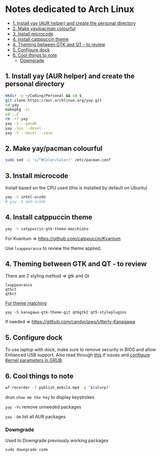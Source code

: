 # Notes dedicated to Arch Linux

<!-- toc -->

- [1. Install yay (AUR helper) and create the personal directory](#1-install-yay-aur-helper-and-create-the-personal-directory)
- [2. Make yay/pacman colourful](#2-make-yaypacman-colourful)
- [3. Install microcode](#3-install-microcode)
- [4. Install catppuccin theme](#4-install-catppuccin-theme)
- [4. Theming between GTK and QT - to review](#4-theming-between-gtk-and-qt---to-review)
- [5. Configure dock](#5-configure-dock)
- [6. Cool things to note](#6-cool-things-to-note)
    * [Downgrade](#downgrade)

<!-- tocstop -->

## 1. Install yay (AUR helper) and create the personal directory

```bash
mkdir -p ~/Coding/Personal && cd $_
git clone https://aur.archlinux.org/yay.git
cd yay
makepkg -si
cd ../
rm -rf yay
yay -Y --gendb
yay -Syu --devel
yay -Y --devel --save
```

## 2. Make yay/pacman colourful

```bash
sudo sed -i 's/^#Color/Color/' /etc/pacman.conf
```

## 3. Install microcode

Install based on the CPU used (this is installed by default on Ubuntu)

```bash
yay -S intel-ucode
# yay -S amd-ucode
```

## 4. Install catppuccin theme

```bash
yay -S catppuccin-gtk-theme-macchiato
```

For Kvantum => <https://github.com/catppuccin/Kvantum>

Use `lxappearance` to review the theme applied.

## 4. Theming between GTK and QT - to review

There are 2 styling method => gtk and Qt

```
lxappearance
qt5ct
qt6ct
```

[For theme matching](https://wiki.archlinux.org/title/Uniform_look_for_Qt_and_GTK_applications#QGtkStyle)

```
yay -S kanagawa-gtk-theme-git qt6gtk2 qt5-styleplugins
```

If needed => <https://github.com/candyclaws/Utterly-Kanagawa>

## 5. Configure dock

To use laptop with dock, make sure to remove security in BIOS and allow Enhanced USB support. Also read through [this](https://community.frame.work/t/arch-caldigit-ts4-dock-xfce4-trials-tribulations-and-fixes/29117) if issues and [configure Kernel parameters in GRUB](https://forum.manjaro.org/t/how-could-i-edit-a-kernel-parameter/63241/3).

## 6. Cool things to note

```bash
wf-recorder -f publish_mobile.mp4 -g "$(slurp)"
```

drun `show me the key` to display keystrokes

`yay -Yc` remove unneeded packages

`yay -Qm` list all AUR packages

### Downgrade

Used to Downgrade previously working packages

```
sudo downgrade code
```
